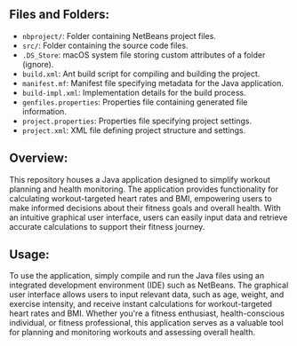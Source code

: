 ## Files and Folders:

- `nbproject/`: Folder containing NetBeans project files.
- `src/`: Folder containing the source code files.
- `.DS_Store`: macOS system file storing custom attributes of a folder (ignore).
- `build.xml`: Ant build script for compiling and building the project.
- `manifest.mf`: Manifest file specifying metadata for the Java application.
- `build-impl.xml`: Implementation details for the build process.
- `genfiles.properties`: Properties file containing generated file information.
- `project.properties`: Properties file specifying project settings.
- `project.xml`: XML file defining project structure and settings.

## Overview:

This repository houses a Java application designed to simplify workout planning and health monitoring. The application provides functionality for calculating workout-targeted heart rates and BMI, empowering users to make informed decisions about their fitness goals and overall health. With an intuitive graphical user interface, users can easily input data and retrieve accurate calculations to support their fitness journey.

## Usage:

To use the application, simply compile and run the Java files using an integrated development environment (IDE) such as NetBeans. The graphical user interface allows users to input relevant data, such as age, weight, and exercise intensity, and receive instant calculations for workout-targeted heart rates and BMI. Whether you're a fitness enthusiast, health-conscious individual, or fitness professional, this application serves as a valuable tool for planning and monitoring workouts and assessing overall health.
